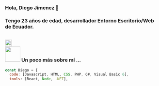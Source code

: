 ### Hola, Diego Jimenez 👋

### Tengo 23 años de edad, desarrollador Entorno Escritorio/Web de Ecuador.
<br/>
<a href="https://www.linkedin.com/in/diego-jimenez-55626316b/">
  <img align="left" alt="Linkedin" width="22px" src="https://cdn.jsdelivr.net/npm/simple-icons@v3/icons/linkedin.svg" />
</a>


### <img src = "https://media.giphy.com/media/VgCDAzcKvsR6OM0uWg/giphy.gif" width = "50"> Un poco más sobre mí ...  

```javascript
const Diego = {
  code: [Javascript, HTML, CSS, PHP, C#, Visual Basic 6],
  tools: [React, Node, .NET],
  
```

<!--
**dj-Andres/dj-Andres** is a ✨ _special_ ✨ repository because its `README.md` (this file) appears on your GitHub profile.

Here are some ideas to get you started:

- 🔭 I’m currently working on ...
- 🌱 I’m currently learning ...
- 👯 I’m looking to collaborate on ...
- 🤔 I’m looking for help with ...
- 💬 Ask me about ...
- 📫 How to reach me: ...
- 😄 Pronouns: ...
- ⚡ Fun fact: ...
-->
